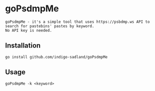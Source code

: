 # goPsdmpMe

	goPsdmpMe - it's a simple tool that uses https://psbdmp.ws API to search for pastebins' pastes by keyword.
	No API key is needed.
	
## Installation 
	
	go install github.com/indigo-sadland/goPsdmpMe
	
## Usage
	
	goPsdmpMe -k <keyword>
